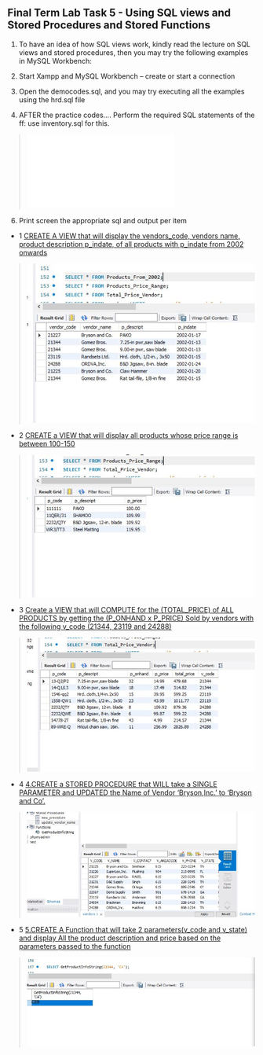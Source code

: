 ## Final Term Lab Task 5 - Using SQL views and Stored Procedures and Stored Functions

1. To have an idea of how SQL views work, kindly read the lecture on SQL views and stored procedures, then you may try the following examples in MySQL Workbench: 
2. Start Xampp and MySQL Workbench – create or start a connection 
4. Open the democodes.sql, and you may try executing all the examples using the hrd.sql file

5. AFTER the practice codes…. Perform the required SQL statements of the ff: use inventory.sql for this.
> ![FINALLABTASK5](IMAGE/lordftask5.sql)

6. Print screen the appropriate sql and output per item

* 1 <ins>CREATE A VIEW that will display the vendors_code, vendors name, product description p_indate, of all products with p_indate from 2002 onwards
> ![Sample Output](IMAGE/ftassk5.1.JPG)

* 2 <ins>CREATE a VIEW that will display all products whose price range is between 100-150
> ![Sample Output](IMAGE/ftask5.2.JPG)

* 3 <ins>Create a VIEW that will COMPUTE for the (TOTAL_PRICE) of ALL PRODUCTS by getting the (P_ONHAND x P_PRICE) Sold by vendors with the following v_code (21344, 23119 and 24288) 
>![Sample Output](IMAGE/ftask5.3.JPG)

* 4 <ins>4.CREATE a STORED PROCEDURE that WILL take a SINGLE PARAMETER and UPDATED the Name of Vendor ‘Bryson,Inc.’ to ‘Bryson and Co’.
> ![Sample Output](IMAGE/ftask5.4.JPG)

* 5 <ins>5.CREATE A Function that will take 2 parameters(v_code and v_state) and display All the product description and price based on the parameters passed to the function
> ![Sample Output](IMAGE/ftask5.5.JPG)

